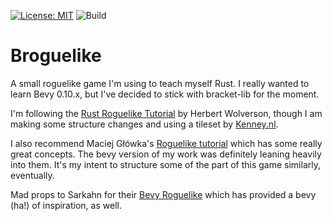 [![License: MIT](https://img.shields.io/badge/License-MIT-yellow.svg)](https://opensource.org/licenses/MIT)
![Build](https://github.com/rwygand/broguelike/actions/workflows/rust.yml/badge.svg)

# Broguelike

A small roguelike game I'm using to teach myself Rust.
I really wanted to learn Bevy 0.10.x, but I've decided to stick with bracket-lib for the moment.


I'm following the [Rust Roguelike Tutorial](https://bfnightly.bracketproductions.com/rustbook/) 
by Herbert Wolverson, though I am making some structure changes and using
a tileset by [Kenney.nl](http://twitter.com/KenneyNL).

I also recommend Maciej Główka's [Roguelike tutorial](https://maciejglowka.com/blog/bevy-roguelike-tutorial-devlog-part-1/)
which has some really great concepts. The bevy version of my work was definitely leaning heavily into them. 
It's my intent to structure some of the part of this game similarly, eventually.

Mad props to Sarkahn for their [Bevy Roguelike](https://github.com/sarkahn/bevy_roguelike/)
which has provided a bevy (ha!) of inspiration, as well.

